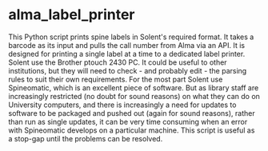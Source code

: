 # alma_label_printer
This Python script prints spine labels in Solent's required format. It takes a barcode as its input and pulls the call number from Alma via an API. It is designed for printing a single label at a time to a dedicated label printer. Solent use the Brother ptouch 2430 PC.
It could be useful to other institutions, but they will need to check - and probably edit - the parsing rules to suit their own requirements.
For the most part Solent use Spineomatic, which is an excellent piece of software. 
But as library staff are increasingly restricted (no doubt for sound reasons) on what they can do on University computers, and there is increasingly a need for updates to software to be packaged and pushed out (again for sound reasons), rather than run as single updates, it can be very time consuming when an error with Spineomatic develops on a particular machine.
This script is useful as a stop-gap until the problems can be resolved.
